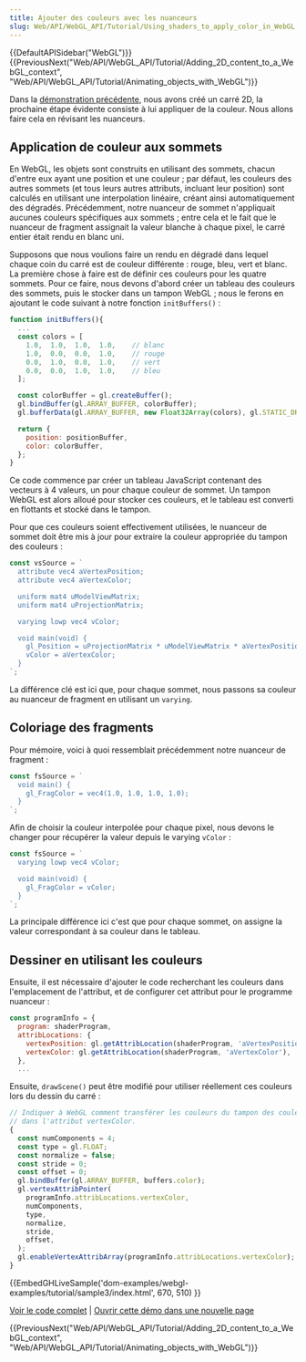 ```yaml
---
title: Ajouter des couleurs avec les nuanceurs
slug: Web/API/WebGL_API/Tutorial/Using_shaders_to_apply_color_in_WebGL
---
```


{{DefaultAPISidebar("WebGL")}} {{PreviousNext("Web/API/WebGL_API/Tutorial/Adding_2D_content_to_a_WebGL_context", "Web/API/WebGL_API/Tutorial/Animating_objects_with_WebGL")}}

Dans la [démonstration précédente](/fr/docs/WebGL/Ajouter_du_contenu_à_WebGL), nous avons créé un carré 2D, la prochaine étape évidente consiste à lui appliquer de la couleur. Nous allons faire cela en révisant les nuanceurs.

## Application de couleur aux sommets

En WebGL, les objets sont construits en utilisant des sommets, chacun d'entre eux ayant une position et une couleur ; par défaut, les couleurs des autres sommets (et tous leurs autres attributs, incluant leur position) sont calculés en utilisant une interpolation linéaire, créant ainsi automatiquement des dégradés. Précédemment, notre nuanceur de sommet n'appliquait aucunes couleurs spécifiques aux sommets&nbsp;; entre cela et le fait que le nuanceur de fragment assignait la valeur blanche à chaque pixel, le carré entier était rendu en blanc uni.

Supposons que nous voulions faire un rendu en dégradé dans lequel chaque coin du carré est de couleur différente : rouge, bleu, vert et blanc. La première chose à faire est de définir ces couleurs pour les quatre sommets. Pour ce faire, nous devons d'abord créer un tableau des couleurs des sommets, puis le stocker dans un tampon WebGL ; nous le ferons en ajoutant le code suivant à notre fonction `initBuffers()` :

```js
function initBuffers(){
  ...
  const colors = [
    1.0,  1.0,  1.0,  1.0,    // blanc
    1.0,  0.0,  0.0,  1.0,    // rouge
    0.0,  1.0,  0.0,  1.0,    // vert
    0.0,  0.0,  1.0,  1.0,    // bleu
  ];

  const colorBuffer = gl.createBuffer();
  gl.bindBuffer(gl.ARRAY_BUFFER, colorBuffer);
  gl.bufferData(gl.ARRAY_BUFFER, new Float32Array(colors), gl.STATIC_DRAW);

  return {
    position: positionBuffer,
    color: colorBuffer,
  };
}
```

Ce code commence par créer un tableau JavaScript contenant des vecteurs à 4 valeurs, un pour chaque couleur de sommet. Un tampon WebGL est alors alloué pour stocker ces couleurs, et le tableau est converti en flottants et stocké dans le tampon.

Pour que ces couleurs soient effectivement utilisées, le nuanceur de sommet doit être mis à jour pour extraire la couleur appropriée du tampon des couleurs :

```js
const vsSource = `
  attribute vec4 aVertexPosition;
  attribute vec4 aVertexColor;

  uniform mat4 uModelViewMatrix;
  uniform mat4 uProjectionMatrix;

  varying lowp vec4 vColor;

  void main(void) {
    gl_Position = uProjectionMatrix * uModelViewMatrix * aVertexPosition;
    vColor = aVertexColor;
  }
`;
```

La différence clé est ici que, pour chaque sommet, nous passons sa couleur au nuanceur de fragment en utilisant un `varying`.

## Coloriage des fragments

Pour mémoire, voici à quoi ressemblait précédemment notre nuanceur de fragment :

```js
const fsSource = `
  void main() {
    gl_FragColor = vec4(1.0, 1.0, 1.0, 1.0);
  }
`;
```

Afin de choisir la couleur interpolée pour chaque pixel, nous devons le changer pour récupérer la valeur depuis le varying `vColor` :

```js
const fsSource = `
  varying lowp vec4 vColor;

  void main(void) {
    gl_FragColor = vColor;
  }
`;
```

La principale différence ici c'est que pour chaque sommet, on assigne la valeur correspondant à sa couleur dans le tableau.

## Dessiner en utilisant les couleurs

Ensuite, il est nécessaire d'ajouter le code recherchant les couleurs dans l'emplacement de l'attribut, et de configurer cet attribut pour le programme nuanceur :

```js
const programInfo = {
  program: shaderProgram,
  attribLocations: {
    vertexPosition: gl.getAttribLocation(shaderProgram, 'aVertexPosition'),
    vertexColor: gl.getAttribLocation(shaderProgram, 'aVertexColor'),
  },
  ...
```

Ensuite, `drawScene()` peut être modifié pour utiliser réellement ces couleurs lors du dessin du carré :

```js
// Indiquer à WebGL comment transférer les couleurs du tampon des couleurs
// dans l'attribut vertexColor.
{
  const numComponents = 4;
  const type = gl.FLOAT;
  const normalize = false;
  const stride = 0;
  const offset = 0;
  gl.bindBuffer(gl.ARRAY_BUFFER, buffers.color);
  gl.vertexAttribPointer(
    programInfo.attribLocations.vertexColor,
    numComponents,
    type,
    normalize,
    stride,
    offset,
  );
  gl.enableVertexAttribArray(programInfo.attribLocations.vertexColor);
}
```

{{EmbedGHLiveSample('dom-examples/webgl-examples/tutorial/sample3/index.html', 670, 510) }}

[Voir le code complet](https://github.com/mdn/dom-examples/tree/main/webgl-examples/tutorial/sample3) | [Ouvrir cette démo dans une nouvelle page](https://mdn.github.io/dom-examples/webgl-examples/tutorial/sample3/)

{{PreviousNext("Web/API/WebGL_API/Tutorial/Adding_2D_content_to_a_WebGL_context", "Web/API/WebGL_API/Tutorial/Animating_objects_with_WebGL")}}
